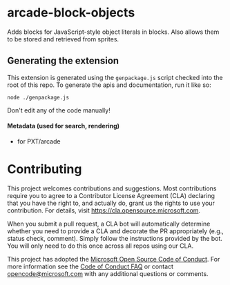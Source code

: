 # arcade-block-objects

Adds blocks for JavaScript-style object literals in blocks. Also allows them to be stored and retrieved from sprites.


## Generating the extension

This extension is generated using the `genpackage.js` script checked into the root of this repo. To generate the apis and documentation, run it like so:

```
node ./genpackage.js
```

Don't edit any of the code manually!


#### Metadata (used for search, rendering)

* for PXT/arcade

# Contributing

This project welcomes contributions and suggestions.  Most contributions require you to agree to a
Contributor License Agreement (CLA) declaring that you have the right to, and actually do, grant us
the rights to use your contribution. For details, visit https://cla.opensource.microsoft.com.

When you submit a pull request, a CLA bot will automatically determine whether you need to provide
a CLA and decorate the PR appropriately (e.g., status check, comment). Simply follow the instructions
provided by the bot. You will only need to do this once across all repos using our CLA.

This project has adopted the [Microsoft Open Source Code of Conduct](https://opensource.microsoft.com/codeofconduct/).
For more information see the [Code of Conduct FAQ](https://opensource.microsoft.com/codeofconduct/faq/) or
contact [opencode@microsoft.com](mailto:opencode@microsoft.com) with any additional questions or comments.

